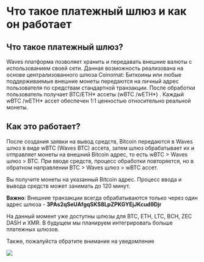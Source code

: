 # **Что такое платежный шлюз и как он работает**

## **Что такое платежный шлюз?**

Waves платформа позволяет хранить и передавать внешние валюты с использованием своей сети. Данная возможность реализована на основе централизованного шлюза Coinomat: Биткоины или любые поддерживаемые внешние монеты передаются на личный адрес пользователя по средствам стандартной транзакции. После обработки пользователь получает BTC/ETH* ассеты (wBTC /wETH*) . Каждый wBTC /wETH* ассет обеспечен 1:1 ценностью относительно реальной монеты.

## **Как это работает?**

После создания заявки на вывод средств, Bitcoin передаются в Waves шлюз в виде wBTC (Waves BTC) ассета, затем шлюз обрабатывает их и отправляет монеты на внешний Bitcoin адрес, то есть wBTC > Waves шлюз > BTC. При вводе средств, процесс обработки повторяется, но в обратном направлении BTC > Waves шлюз > wBTC ассет.

Вы получите монеты на указанный Bitcoin адрес. Процесс ввода и вывода средств может занимать до 120 минут.

**Важно**: Внешние транзакции всегда обрабатываются только через один адрес шлюза - **3PAs2qSeUAfgqSKS8LpZPKGYEjJKcud9Djr**

На данный момент уже доступны шлюзы для BTC, ETH, LTC, BCH, ZEC DASH и XMR. В будущем мы планируем интегрировать больше платежных шлюзов.

Также, пожалуйста обратите внимание на уведомление

![](/_assets/payment_gateway_01.png)
